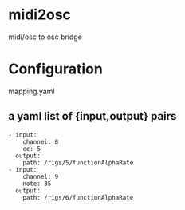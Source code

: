 # midi2osc
midi/osc to osc bridge

# Configuration
mapping.yaml
## a yaml list of {input,output} pairs
```
- input:
    channel: 8
    cc: 5
  output:
    path: /rigs/5/functionAlphaRate
- input:
    channel: 9
    note: 35
  output:
    path: /rigs/6/functionAlphaRate
```
